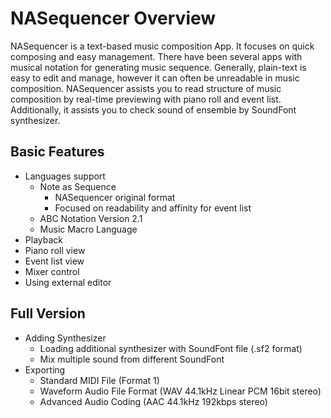 NASequencer Overview
====================

NASequencer is a text-based music composition App. It focuses on quick composing and easy management.
There have been several apps with musical notation for generating music sequence.
Generally, plain-text is easy to edit and manage, however it can often be unreadable in music composition.
NASequencer assists you to read structure of music composition by real-time previewing with piano roll and event list.
Additionally, it assists you to check sound of ensemble by SoundFont synthesizer.

Basic Features
--------------
- Languages support
  - Note as Sequence
    - NASequencer original format
    - Focused on readability and affinity for event list
  - ABC Notation Version 2.1
  - Music Macro Language
- Playback
- Piano roll view
- Event list view
- Mixer control
- Using external editor

Full Version
------------
- Adding Synthesizer
  - Loading additional synthesizer with SoundFont file (.sf2 format)
  - Mix multiple sound from different SoundFont
- Exporting
  - Standard MIDI File (Format 1)
  - Waveform Audio File Format (WAV 44.1kHz Linear PCM 16bit stereo)
  - Advanced Audio Coding (AAC 44.1kHz 192kbps stereo)
